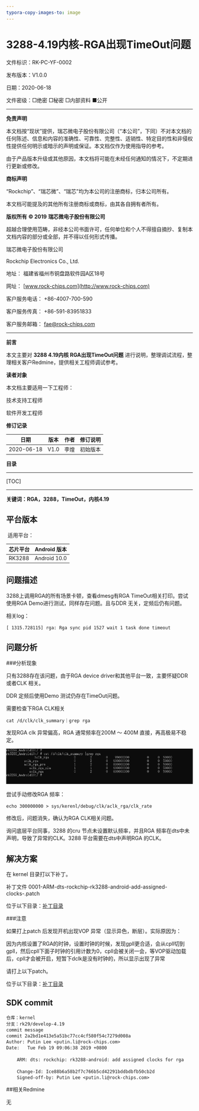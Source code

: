```yaml
---
typora-copy-images-to: image
---
```


# 3288-4.19内核-RGA出现TimeOut问题

文件标识：RK-PC-YF-0002

发布版本：V1.0.0

日期：2020-06-18

文件密级：□绝密   □秘密   □内部资料   ■公开

---

**免责声明**

本文档按“现状”提供，瑞芯微电子股份有限公司（“本公司”，下同）不对本文档的任何陈述、信息和内容的准确性、可靠性、完整性、适销性、特定目的性和非侵权性提供任何明示或暗示的声明或保证。本文档仅作为使用指导的参考。

由于产品版本升级或其他原因，本文档将可能在未经任何通知的情况下，不定期进行更新或修改。

**商标声明**

“Rockchip”、“瑞芯微”、“瑞芯”均为本公司的注册商标，归本公司所有。

本文档可能提及的其他所有注册商标或商标，由其各自拥有者所有。

**版权所有** **© 2019** **瑞芯微电子股份有限公司**

超越合理使用范畴，非经本公司书面许可，任何单位和个人不得擅自摘抄、复制本文档内容的部分或全部，并不得以任何形式传播。

瑞芯微电子股份有限公司

Rockchip Electronics Co., Ltd.

地址：     福建省福州市铜盘路软件园A区18号

网址：     [www.rock-chips.com](http://www.rock-chips.com)

客户服务电话： +86-4007-700-590

客户服务传真： +86-591-83951833

客户服务邮箱： [fae@rock-chips.com](mailto:fae@rock-chips.com)

----

**前言**

本文主要对 **3288 4.19内核 RGA出现TimeOut问题** 进行说明，整理调试流程，整理相关客户Redmine，提供相关工程师调试参考。

**读者对象**

本文档主要适用一下工程师：

技术支持工程师

软件开发工程师

**修订记录**

| 日期       | 版本 | 作者 | 修订说明 |
| ---------- | ---- | ---- | -------- |
| 2020-06-18 | V1.0 | 李煌 | 初始版本 |

**目录**

------

[TOC]

------

**关键词：RGA，3288，TimeOut，内核4.19**

## 平台版本

​	适用平台：

| 芯片平台 | Android 版本 |
| -------- | ------------ |
| RK3288   | Android 10.0 |



## 问题描述

3288上调用RGA的所有场景卡顿，查看dmesg有RGA TimeOut相关打印。尝试使用RGA Demo进行测试，同样存在问题。且与DDR 无关，定频后仍有问题。

相关log：

```
[ 1315.728115] rga: Rga sync pid 1527 wait 1 task done timeout
```

## 问题分析

###分析现象

只有3288存在该问题，由于RGA device driver和其他平台一致，主要怀疑DDR 或者CLK 相关。

DDR 定频后使用Demo 测试仍存在TimeOut问题。

需要检查下RGA CLK相关

```
cat /d/clk/clk_summary｜grep rga
```

发现RGA clk 异常偏高，RGA 通常频率在200M ～ 400M 直接，再高极易不稳定。

![](./image/RGA_unormal_clk.png)

尝试手动修改RGA 频率：

```
echo 300000000 > sys/kerenl/debug/clk/aclk_rga/clk_rate
```

修改后，问题消失，确认为RGA CLK相关问题。

询问底层平台同事，3288 的cru 节点未设置默认频率，并且RGA 频率在dts中未声明，导致了异常的CLK。3288 平台需要在dts中声明RGA 的CLK。



## 解决方案

在 kernel 目录打以下补丁。

补丁文件 0001-ARM-dts-rockchip-rk3288-android-add-assigned-clocks-.patch

位于以下目录：[补丁目录](./patch/kernel/0001-ARM-dts-rockchip-rk3288-android-add-assigned-clocks-.patch)



###注意

如果打上patch 后发现开机出现VOP 异常（显示异色，断层）。实际原因为：

因为内核设置了RGA的时钟，设置时钟的时候，发现gpll更合适，会从cpll切到gpll，然后cpll下面子时钟的引用计数为0，cpll会被关闭一会，等VOP驱动加载后，cpll才会被开启，短暂下dclk是没有时钟的，所以显示出现了异常

请打上以下patch。

位于以下目录：[补丁目录](./patch/kernel/0001-drm-rockchip-add-more-clock-protect-for-loader-logo.patch)



## SDK commit

```
仓库：kernel
分支：rk29/develop-4.19
commit message
commit 2a2bd1e413e5a51bc77cc4cf580f54c7279d008a
Author: Putin Lee <putin.li@rock-chips.com>
Date:   Tue Feb 19 09:06:38 2019 +0800

    ARM: dts: rockchip: rk3288-android: add assigned clocks for rga

    Change-Id: Ice88b6a58b2f7c766b5cd42291bddbdbfb50cb2d
    Signed-off-by: Putin Lee <putin.li@rock-chips.com>
```



##相关Redmine

无




